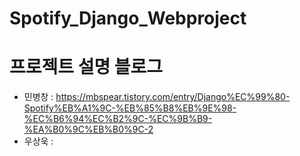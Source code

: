 # Spotify_Django_Webproject
# 프로젝트 설명 블로그
- 민병창 : https://mbspear.tistory.com/entry/Django%EC%99%80-Spotify%EB%A1%9C-%EB%85%B8%EB%9E%98-%EC%B6%94%EC%B2%9C-%EC%9B%B9-%EA%B0%9C%EB%B0%9C-2
- 우상욱 : 
